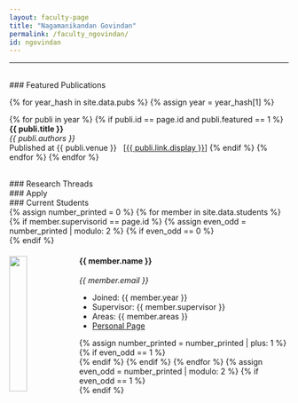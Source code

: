 ```yaml
---
layout: faculty-page
title: "Nagamanikandan Govindan"
permalink: /faculty_ngovindan/
id: ngovindan
---
```



--- 
<br>
### Featured Publications
<div class='pubscroll'>

{% for year_hash in site.data.pubs %}
{% assign year = year_hash[1] %}

<!-- <h1> {{year}} </h1> -->
{% for publi in year %}
{% if publi.id == page.id and publi.featured == 1 %}
<b> {{ publi.title }} <br /> </b>
<em>{{ publi.authors }} </em><br />
Published at {{ publi.venue }} &nbsp; [<a href="{{ site.url }}{{ site.baseurl }}{{ publi.link.url }}">{{ publi.link.display }}</a>]
{% endif %}
{% endfor %}
{% endfor %}
</div>

<br>
### Research Threads

<br>
### Apply

<br>
### Current Students
<div class='pubscroll'>
{% assign number_printed = 0 %}
{% for member in site.data.students %}
{% if member.supervisorid == page.id %}
{% assign even_odd = number_printed | modulo: 2 %}
{% if even_odd == 0 %}
<div class="row">
{% endif %}
<div class="col-sm-6 clearfix">
<img src="https://github.com/{{member.github}}.png" class="img-responsive" width="25%" style="float: left;" />
<h4> {{ member.name }} </h4>
<i>{{ member.email }} </i>
<ul style="overflow: hidden">
<li> Joined: {{ member.year }} </li>
<li> Supervisor: {{ member.supervisor }} </li>
<li> Areas: {{ member.areas }} </li>
<li><a href="{{ member.web }}"> Personal Page </a> </li>
</ul>
</div>
{% assign number_printed = number_printed | plus: 1 %}
{% if even_odd == 1 %}
</div>
{% endif %}
{% endif %}
{% endfor %}
{% assign even_odd = number_printed | modulo: 2 %}
{% if even_odd == 1 %}
</div>
{% endif %}
<!-- -->
</div>

